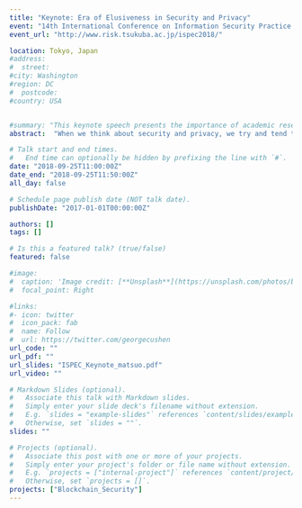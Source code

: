 ```yaml
---
title: "Keynote: Era of Elusiveness in Security and Privacy"
event: "14th International Conference on Information Security Practice and Experience"
event_url: "http://www.risk.tsukuba.ac.jp/ispec2018/"

location: Tokyo, Japan
#address:
#  street:
#city: Washington
#region: DC
#  postcode:
#country: USA


#summary: "This keynote speech presents the importance of academic research on blockchain technology and new challenge to build a neutral international research test network."
abstract:  "When we think about security and privacy, we try and tend to establish a consistent model to design and evaluate technologies. Such a model helps understandings of problems, development of theory and technologies over the same common ground. Thus, we believe that creating a concrete model and goal for a kind of technologies are required to achieve enough security and privacy. Recent progress of application protocol raises a question to such a style of security research. Bitcoin, a protocol proposed in an anonymous paper without a consistent model and peer review, realizes unexpected economic impacts than other cryptographic protocols. The protocol is a beautiful combination of many different kinds of theoretical backgrounds; hence, the reverse-engineering to produce a consistent model is hard, and there are no successful attempts to obtain it. Beyond Bitcoin, blockchain is expected to be used for broad applications than payment in Bitcoin. For those wide ranges of applications, we need to deal with additional many uncertain factors to evaluate security and privacy of blockchain based systems, over the bitcoin which still lacks a consistent model. System model, trust model and decentralization, security assumptions, and performance requirements are in a trade-off relationship. Designers of each blockchain based system deal with elusive and non-static security and privacy model. In this keynote, I will show how bitcoin and blockchain give a new perspective to analyze the nature of these protocols, and what is needed for security researchers to deal with practical but elusive technologies."

# Talk start and end times.
#   End time can optionally be hidden by prefixing the line with `#`.
date: "2018-09-25T11:00:00Z"
date_end: "2018-09-25T11:50:00Z"
all_day: false

# Schedule page publish date (NOT talk date).
publishDate: "2017-01-01T00:00:00Z"

authors: []
tags: []

# Is this a featured talk? (true/false)
featured: false

#image:
#  caption: 'Image credit: [**Unsplash**](https://unsplash.com/photos/bzdhc5b3Bxs)'
#  focal_point: Right

#links:
#- icon: twitter
#  icon_pack: fab
#  name: Follow
#  url: https://twitter.com/georgecushen
url_code: ""
url_pdf: ""
url_slides: "ISPEC_Keynote_matsuo.pdf"
url_video: ""

# Markdown Slides (optional).
#   Associate this talk with Markdown slides.
#   Simply enter your slide deck's filename without extension.
#   E.g. `slides = "example-slides"` references `content/slides/example-slides.md`.
#   Otherwise, set `slides = ""`.
slides: ""

# Projects (optional).
#   Associate this post with one or more of your projects.
#   Simply enter your project's folder or file name without extension.
#   E.g. `projects = ["internal-project"]` references `content/project/deep-learning/index.md`.
#   Otherwise, set `projects = []`.
projects: ["Blockchain_Security"]
---
```

